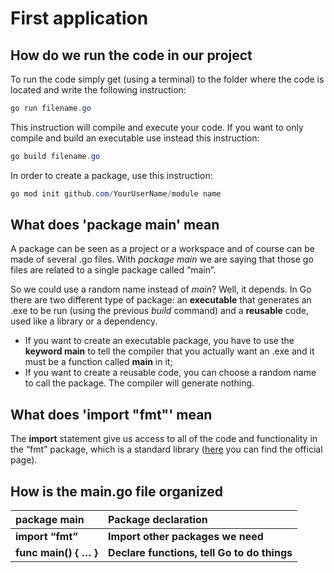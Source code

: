 # First application



## How do we run the code in our project

To run the code simply get (using a terminal) to the folder where the code is located and write the following instruction:

```powershell
go run filename.go
```

This instruction will compile and execute your code. If you want to only compile and build an executable use instead this instruction:

```powershell
go build filename.go
```

In order to create a package, use this instruction:

```powershell
go mod init github.com/YourUserName/module name
```



## What does 'package main' mean

A package can be seen as a project or a  workspace and of course can be made of several .go files. 
With *package main* we are saying that those go files are related to a single package called “main”.

So we could use a random name instead of *main*? Well, it depends.
In Go there are two different type of package: an **executable** that generates an .exe to be run (using the previous *build* command) and a **reusable** code, used like a library or a dependency. 

* If you want to create an executable package, you have to use the **keyword main** to tell the compiler that you actually want an .exe and it must be a function called **main** in it;
* If you want to create a reusable code, you can choose a random name to call the package. The compiler will generate nothing.



## What does 'import "fmt"' mean

The **import** statement give us access to all of the code and functionality in the “fmt” package, which is a standard library ([here](https://pkg.go.dev/std) you can find the official page).



## How is the main.go file organized

| **package main**      | Package declaration                         |
| :-------------------- | :------------------------------------------ |
| **import “fmt”**      | **Import other packages we need**           |
| **func main() { … }** | **Declare functions, tell Go to do things** |


